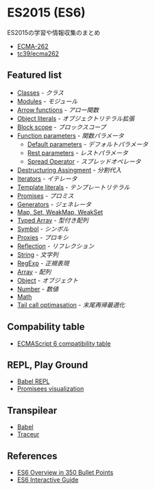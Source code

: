 # ES2015 (ES6)
ES2015の学習や情報収集のまとめ
- [ECMA-262](http://www.ecma-international.org/ecma-262/6.0/)
- [tc39/ecma262](https://github.com/tc39/ecma262)

## Featured list
- [Classes](Class.md) - _クラス_
- [Modules](Modules.md) - _モジュール_
- [Arrow functions](ArrowFunctions.md) - _アロー関数_
- [Object literals](objectLiteral.md) - _オブジェクトリテラル拡張_
- [Block scope](BlockScope.md) - _ブロックスコープ_
- [Function parameters](FunctionParameters.md) - _関数パラメータ_
  - [Default parameters](FunctionParameters.md#defaultParameter) - _デフォルトパラメータ_
  - [Rest parameters](FunctionParameters.md#restParameter) - _レストパラメータ_
  - [Spread Operator](FunctionParameters.md#spredOperator) - _スプレッドオペレータ_
- [Destructuring Assingment](DestructuringAssignment.md) - _分割代入_
- [Iterators](Iterator.md) - _イテレータ_
- [Template literals](TempleteLiteral.md) - _テンプレートリテラル_
- [Promises](Promise.md) - _プロミス_
- [Generators](Generator.md) - _ジェネレータ_
- [Map, Set, WeakMap, WeakSet](MapSet.md)
- [Typed Array](TypedArray.md) - _型付き配列_
- [Symbol](Symbol.md) - _シンボル_
- [Proxies](Proxy.md) - _プロキシ_
- [Reflection](Reflection.md) - _リフレクション_
- [String](String.md) - _文字列_
- [RegExp](RegExp.md) - _正規表現_
- [Array](Array.md) - _配列_
- [Object](Object.md) - _オブジェクト_
- [Number](Number.md) - _数値_
- [Math](Math.md)
- [Tail call optimasation](TailCallOptimisation.md) - _末尾再帰最適化_

## Compability table
- [ECMAScript 6 compatibility table](https://kangax.github.io/compat-table/es6/)

## REPL, Play Ground
- [Babel REPL](https://babeljs.io/repl/)
- [Promisees visualization](http://bevacqua.github.io/promisees/)

## Transpilear
- [Babel](https://babeljs.io/)
- [Traceur](https://github.com/google/traceur-compiler)

## References
- [ES6 Overview in 350 Bullet Points](https://ponyfoo.com/articles/es6)
- [ES6 Interactive Guide](http://projects.formidablelabs.com/es6-interactive-guide/#/)
